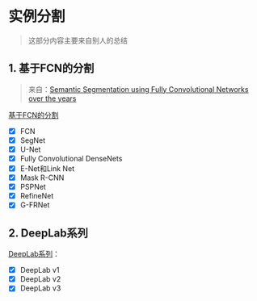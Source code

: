 # 实例分割

> 这部分内容主要来自别人的总结

## 1. 基于FCN的分割

> 来自：[Semantic Segmentation using Fully Convolutional Networks over the years](https://meetshah1995.github.io/semantic-segmentation/deep-learning/pytorch/visdom/2017/06/01/semantic-segmentation-over-the-years.html)

[基于FCN的分割](semantic_segmentation/segmentation.md)

- [x] FCN
- [x] SegNet
- [x] U-Net
- [x] Fully Convolutional DenseNets
- [x] E-Net和Link Net
- [x] Mask R-CNN
- [x] PSPNet
- [x] RefineNet
- [x] G-FRNet

## 2. DeepLab系列

[DeepLab系列](deeplab/deeplab.md)：

- [x] DeepLab v1
- [x] DeepLab v2
- [x] DeepLab v3